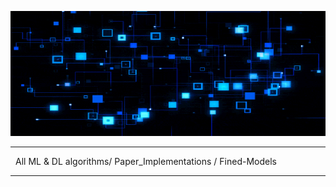 <p align="center">
  <img src="extra/back_gif.gif" height="200" width ="100%"/>
</p>
<hr>
<p align="center" style="padding-right: 70px">All ML & DL algorithms/ Paper_Implementations / Fined-Models</p>
<hr>
